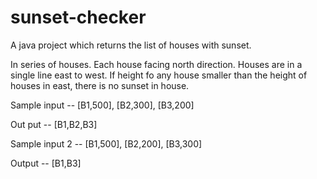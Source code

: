 # sunset-checker
A java project which returns the list of houses with sunset. 

In series of houses. Each house facing north direction. Houses are in a single line east to west. If height fo any house smaller than the height of houses in east, there is no sunset in house.

Sample input --
[B1,500], [B2,300], [B3,200]

Out put --
[B1,B2,B3]

Sample input 2 --
[B1,500], [B2,200], [B3,300]

Output --
[B1,B3]
